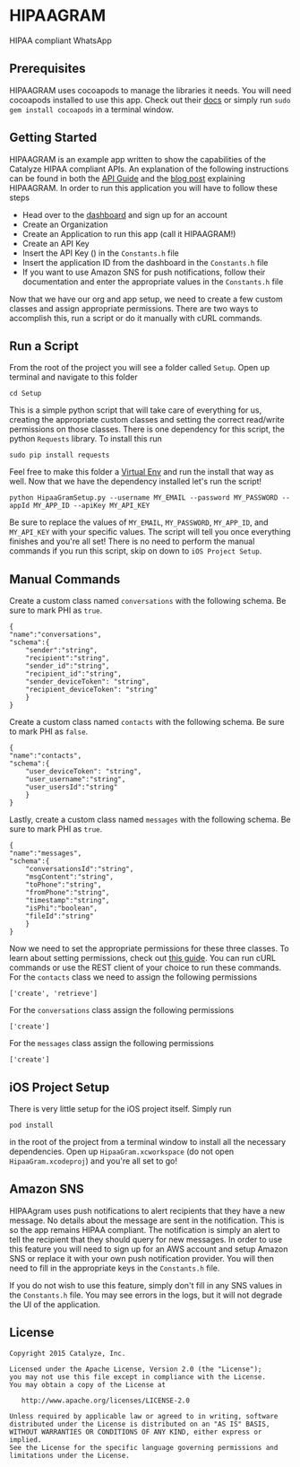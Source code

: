 HIPAAGRAM
=========
HIPAA compliant WhatsApp

Prerequisites
-------------
HIPAAGRAM uses cocoapods to manage the libraries it needs. You will need cocoapods installed to use this app. Check out their [docs](http://cocoapods.org/) or simply run `sudo gem install cocoapods` in a terminal window.

Getting Started
---------------
HIPAAGRAM is an example app written to show the capabilities of the Catalyze HIPAA compliant APIs. An explanation of the following instructions can be found in both the [API Guide](https://docs.catalyze.io/guides/api/latest/) and the [blog post](https://blog.catalyze.io) explaining HIPAAGRAM. In order to run this application you will have to follow these steps

* Head over to the [dashboard](https://dashboard.catalyze.io) and sign up for an account
* Create an Organization
* Create an Application to run this app (call it HIPAAGRAM!)
* Create an API Key
* Insert the API Key (<id>) in the `Constants.h` file
* Insert the application ID from the dashboard in the `Constants.h` file
* If you want to use Amazon SNS for push notifications, follow their documentation and enter the appropriate values in the `Constants.h` file

Now that we have our org and app setup, we need to create a few custom classes and assign appropriate permissions. There are two ways to accomplish this, run a script or do it manually with cURL commands.

Run a Script
------------
From the root of the project you will see a folder called `Setup`. Open up terminal and navigate to this folder

```
cd Setup
```

This is a simple python script that will take care of everything for us, creating the appropriate custom classes and setting the correct read/write permissions on those classes. There is one dependency for this script, the python `Requests` library. To install this run

```
sudo pip install requests
```

Feel free to make this folder a [Virtual Env](https://virtualenv.pypa.io/en/latest/) and run the install that way as well. Now that we have the dependency installed let's run the script!

```
python HipaaGramSetup.py --username MY_EMAIL --password MY_PASSWORD --appId MY_APP_ID --apiKey MY_API_KEY
```

Be sure to replace the values of `MY_EMAIL`, `MY_PASSWORD`, `MY_APP_ID`, and `MY_API_KEY` with your specific values. The script will tell you once everything finishes and you're all set! There is no need to perform the manual commands if you run this script, skip on down to `iOS Project Setup`.

Manual Commands
---------------
Create a custom class named `conversations` with the following schema. Be sure to mark PHI as `true`.

```
{
"name":"conversations",
"schema":{
	"sender":"string",
	"recipient":"string",
	"sender_id":"string",
	"recipient_id":"string",
	"sender_deviceToken": "string",
	"recipient_deviceToken": "string"
	}
}
```

Create a custom class named `contacts` with the following schema. Be sure to mark PHI as `false`.

```
{
"name":"contacts",
"schema":{
	"user_deviceToken": "string",
	"user_username":"string",
	"user_usersId":"string"
	}
}
```

Lastly, create a custom class named `messages` with the following schema. Be sure to mark PHI as `true`.

```
{
"name":"messages",
"schema":{
	"conversationsId":"string",
	"msgContent":"string",
	"toPhone":"string",
	"fromPhone":"string",
	"timestamp":"string",
	"isPhi":"boolean",
	"fileId":"string"
	}
}
```

Now we need to set the appropriate permissions for these three classes. To learn about setting permissions, check out [this guide](https://resources.catalyze.io/baas/guides/permissions-and-acls/#granting-full-permissions-on-a-custom-class). You can run cURL commands or use the REST client of your choice to run these commands. For the `contacts` class we need to assign the following permissions

```
['create', 'retrieve']
```

For the `conversations` class assign the following permissions

```
['create']
```

For the `messages` class assign the following permissions

```
['create']
```

iOS Project Setup
-----------------
There is very little setup for the iOS project itself. Simply run

```
pod install
```

in the root of the project from a terminal window to install all the necessary dependencies. Open up `HipaaGram.xcworkspace` (do not open `HipaaGram.xcodeproj`) and you're all set to go!

Amazon SNS
----------
HIPAAgram uses push notifications to alert recipients that they have a new message. No details about the message are sent in the notification. This is so the app remains HIPAA compliant. The notification is simply an alert to tell the recipient that they should query for new messages. In order to use this feature you will need to sign up for an AWS account and setup Amazon SNS or replace it with your own push notification provider. You will then need to fill in the appropriate keys in the `Constants.h` file.

If you do not wish to use this feature, simply don't fill in any SNS values in the `Constants.h` file. You may see errors in the logs, but it will not degrade the UI of the application.

License
--------

    Copyright 2015 Catalyze, Inc.

    Licensed under the Apache License, Version 2.0 (the "License");
    you may not use this file except in compliance with the License.
    You may obtain a copy of the License at

       http://www.apache.org/licenses/LICENSE-2.0

    Unless required by applicable law or agreed to in writing, software
    distributed under the License is distributed on an "AS IS" BASIS,
    WITHOUT WARRANTIES OR CONDITIONS OF ANY KIND, either express or implied.
    See the License for the specific language governing permissions and
    limitations under the License.
